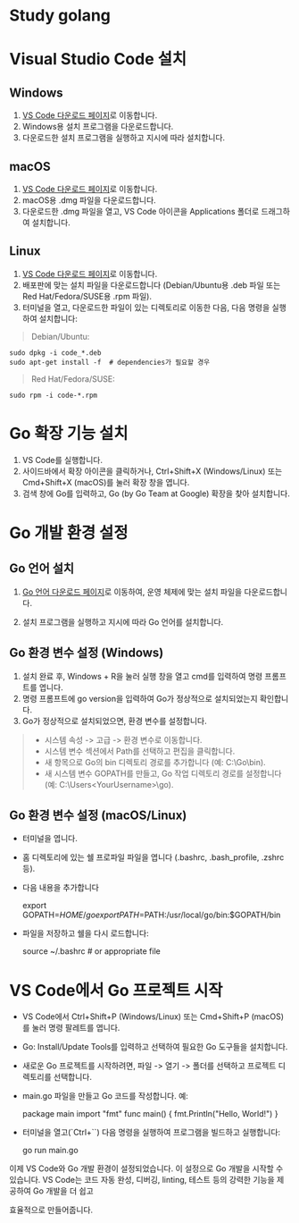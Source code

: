 # Study golang

# Visual Studio Code 설치
## Windows
1. [VS Code 다운로드 페이지](https://code.visualstudio.com/)로 이동합니다.
2. Windows용 설치 프로그램을 다운로드합니다.
3. 다운로드한 설치 프로그램을 실행하고 지시에 따라 설치합니다.

## macOS
1. [VS Code 다운로드 페이지](https://code.visualstudio.com/)로 이동합니다.
2. macOS용 .dmg 파일을 다운로드합니다.
3. 다운로드한 .dmg 파일을 열고, VS Code 아이콘을 Applications 폴더로 드래그하여 설치합니다.

## Linux

1. [VS Code 다운로드 페이지](https://code.visualstudio.com/)로 이동합니다.
2. 배포판에 맞는 설치 파일을 다운로드합니다 (Debian/Ubuntu용 .deb 파일 또는 Red Hat/Fedora/SUSE용 .rpm 파일).
3. 터미널을 열고, 다운로드한 파일이 있는 디렉토리로 이동한 다음, 다음 명령을 실행하여 설치합니다:

> Debian/Ubuntu:

    sudo dpkg -i code_*.deb
    sudo apt-get install -f  # dependencies가 필요할 경우

> Red Hat/Fedora/SUSE:

    sudo rpm -i code-*.rpm

# Go 확장 기능 설치

1. VS Code를 실행합니다.
2. 사이드바에서 확장 아이콘을 클릭하거나, Ctrl+Shift+X (Windows/Linux) 또는 Cmd+Shift+X (macOS)를 눌러 확장 창을 엽니다.
3. 검색 창에 Go를 입력하고, Go (by Go Team at Google) 확장을 찾아 설치합니다.

# Go 개발 환경 설정
## Go 언어 설치

1. [Go 언어 다운로드 페이지](https://go.dev/dl/)로 이동하여, 운영 체제에 맞는 설치 파일을 다운로드합니다.

2. 설치 프로그램을 실행하고 지시에 따라 Go 언어를 설치합니다.

## Go 환경 변수 설정 (Windows)

1. 설치 완료 후, Windows + R을 눌러 실행 창을 열고 cmd를 입력하여 명령 프롬프트를 엽니다.
2. 명령 프롬프트에 go version을 입력하여 Go가 정상적으로 설치되었는지 확인합니다.
3. Go가 정상적으로 설치되었으면, 환경 변수를 설정합니다.

> - 시스템 속성 -> 고급 -> 환경 변수로 이동합니다.
> - 시스템 변수 섹션에서 Path를 선택하고 편집을 클릭합니다.
> - 새 항목으로 Go의 bin 디렉토리 경로를 추가합니다 (예: C:\Go\bin).
> - 새 시스템 변수 GOPATH를 만들고, Go 작업 디렉토리 경로를 설정합니다 (예: C:\Users\<YourUsername>\go).

## Go 환경 변수 설정 (macOS/Linux)

- 터미널을 엽니다.
- 홈 디렉토리에 있는 쉘 프로파일 파일을 엽니다 (.bashrc, .bash_profile, .zshrc 등).
- 다음 내용을 추가합니다

    export GOPATH=$HOME/go
    export PATH=$PATH:/usr/local/go/bin:$GOPATH/bin
- 파일을 저장하고 쉘을 다시 로드합니다:

    source ~/.bashrc # or appropriate file

# VS Code에서 Go 프로젝트 시작

- VS Code에서 Ctrl+Shift+P (Windows/Linux) 또는 Cmd+Shift+P (macOS)를 눌러 명령 팔레트를 엽니다.
- Go: Install/Update Tools를 입력하고 선택하여 필요한 Go 도구들을 설치합니다.
- 새로운 Go 프로젝트를 시작하려면, 파일 -> 열기 -> 폴더를 선택하고 프로젝트 디렉토리를 선택합니다.
- main.go 파일을 만들고 Go 코드를 작성합니다. 예:

    package main
    import "fmt"
    func main() {
        fmt.Println("Hello, World!")
    }

- 터미널을 열고(`Ctrl+``) 다음 명령을 실행하여 프로그램을 빌드하고 실행합니다:

    go run main.go

이제 VS Code와 Go 개발 환경이 설정되었습니다. 이 설정으로 Go 개발을 시작할 수 있습니다. VS Code는 코드 자동 완성, 디버깅, linting, 테스트 등의 강력한 기능을 제공하여 Go 개발을 더 쉽고

효율적으로 만들어줍니다.
